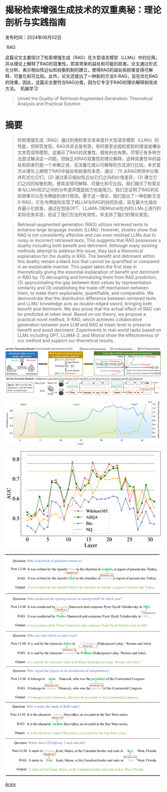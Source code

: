 # 揭秘检索增强生成技术的双重奥秘：理论剖析与实践指南

发布时间：2024年06月02日

`RAG

这篇论文主要探讨了检索增强生成（RAG）在大型语言模型（LLMs）中的应用，并从理论上解释了RAG的双重性，即其带来的益处和可能的损害。论文通过形式化分析、表示相似性近似和权衡机制的建立，使得RAG的益处和损害变得可解释、可量化和可比较。此外，论文还提出了一种新的方法X-RAG，旨在优化RAG的效果。因此，这篇论文更符合RAG分类，因为它专注于RAG的理论解释和改进方法。` `机器学习`

> Unveil the Duality of Retrieval-Augmented Generation: Theoretical Analysis and Practical Solution

# 摘要

> 检索增强生成（RAG）通过利用检索文本来提升大型语言模型（LLMs）的性能，但研究发现，RAG并非总是有效，有时甚至会因检索到的错误或嘈杂文本而误导模型。这揭示了RAG的双重性，既有利也有弊。尽管已有多种方法尝试解决这一问题，但缺乏对RAG双重性的理论解释。这种双重性中的益处和损害仍是一个未解之谜，无法量化或以可解释的方式进行比较。本文首次从理论上阐明了RAG中益处和损害的本质，通过：(1) 从RAG预测中分离并形式化它们，(2) 通过表示相似性近似它们之间的价值差异，(3) 建立它们之间的权衡机制，使其变得可解释、可量化和可比较。我们揭示了检索文本与LLMs知识之间的分布差异既是助力也是阻力。我们还证明了RAG的实际效果可以在令牌级别进行预测。基于这一理论，我们提出了一种创新方法X-RAG，它在令牌级别实现了纯LLM与RAG的协同生成，旨在最大化益处并最小化损害。通过在包括OPT、LLaMA-2和Mistral在内的LLMs上进行的实际任务实验，验证了我们方法的有效性，并支持了我们的理论发现。

> Retrieval-augmented generation (RAG) utilizes retrieved texts to enhance large language models (LLMs). However, studies show that RAG is not consistently effective and can even mislead LLMs due to noisy or incorrect retrieved texts. This suggests that RAG possesses a duality including both benefit and detriment. Although many existing methods attempt to address this issue, they lack a theoretical explanation for the duality in RAG. The benefit and detriment within this duality remain a black box that cannot be quantified or compared in an explainable manner. This paper takes the first step in theoretically giving the essential explanation of benefit and detriment in RAG by: (1) decoupling and formalizing them from RAG prediction, (2) approximating the gap between their values by representation similarity and (3) establishing the trade-off mechanism between them, to make them explainable, quantifiable, and comparable. We demonstrate that the distribution difference between retrieved texts and LLMs' knowledge acts as double-edged sword, bringing both benefit and detriment. We also prove that the actual effect of RAG can be predicted at token level. Based on our theory, we propose a practical novel method, X-RAG, which achieves collaborative generation between pure LLM and RAG at token level to preserve benefit and avoid detriment. Experiments in real-world tasks based on LLMs including OPT, LLaMA-2, and Mistral show the effectiveness of our method and support our theoretical results.

![揭秘检索增强生成技术的双重奥秘：理论剖析与实践指南](../../../paper_images/2406.00944/x1.png)

![揭秘检索增强生成技术的双重奥秘：理论剖析与实践指南](../../../paper_images/2406.00944/x2.png)

![揭秘检索增强生成技术的双重奥秘：理论剖析与实践指南](../../../paper_images/2406.00944/x3.png)

![揭秘检索增强生成技术的双重奥秘：理论剖析与实践指南](../../../paper_images/2406.00944/x4.png)

[Arxiv](https://arxiv.org/abs/2406.00944)